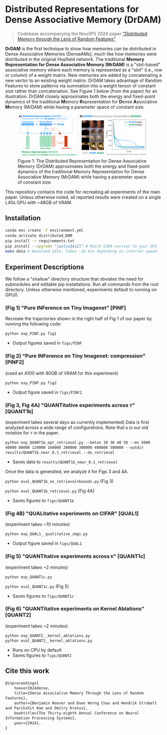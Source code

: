 # Distributed Representations for Dense Associative Memory (**DrDAM**)

> Codebase accompanying the NeurIPS 2024 paper ["Distributed Memory through the Lens of Random Features"]()

**DrDAM** is the first technique to show how memories can be distributed in Dense Associative Memories (DenseAMs), much like how memories were distributed in the original Hopfield network. The traditional **Memory Representation for Dense Associative Memory (MrDAM)** is a "slot-based" associative memory where each memory is represented as a "slot" (i.e., row or column) of a weight matrix. New memories are added by concatenating a new vector to an existing weight matrix. DrDAM takes advantage of Random Features to store patterns via summation into a weight tensor of constant size rather than concatenation. See Figure 1 below (from the paper) for an illustration. DrDAM closely approximates both the energy and fixed-point dynamics of the traditional **M**emory **R**epresentation for **D**ense **A**ssociative **M**emory (MrDAM) while having a parameter space of constant size.

<figure>
  <img src="assets/Fig1.png" alt="Figure 1">
  <figcaption>Figure 1: The Distributed Representation for Dense Associative Memory (DrDAM) approximates both the energy and fixed-point dynamics of the traditional Memory Representation for Dense Associative Memory (MrDAM) while having a parameter space of constant size.</figcaption>
</figure>

This repository contains the code for recreating all experiments of the main paper. Unless otherwise noted, all reported results were created on a single L40s GPU with ~48GB of VRAM.

## Installation
```bash
conda env create -f environment.yml
conda activate distributed_DAM
pip install -r requirements.txt
pip install --upgrade "jax[cuda12]" # Match CUDA version to your GPU
make data # Download data. Takes ~10 min depending on internet speed
```

## Experiment Descriptions

We follow a "shallow" directory structure that obviates the need for submodules and editable pip installations. Run all commands from the root directory. Unless otherwise mentioned, experiments default to running on GPU0.

### (Fig 1) "Pure INFerence on Tiny Imagenet" [PINF]

Recreate the trajectories shown in the right half of Fig 1 of our paper by running the following code:

```
python exp_PINF.py fig1
```

- Output figures saved in `figs/PINF`

### (Fig 2) "Pure INFerence on Tiny Imagenet: compression" [PINF2]

(used an A100 with 80GB of VRAM for this experiment)

```
python exp_PINF.py fig2
```

- Output figure saved in `figs/PINF2`

### (Fig 3, Fig 4A) "QUANTitative experiments across `Y`" [QUANT1b]

(experiment takes several days as currently implemented) Data is first analyzed across a wide range of configurations. Note that `m` is our old notation for `Y` in the paper.

```
python exp_QUANT1b_opt_retrieval.py --betas 10 30 40 50 --ms 5000 40000 80000 120000 160000 200000 300000 400000 500000 --outdir results/QUANT1b_near_0.1_retrieval --do_retrieval
```

- Saves data to `results/QUANT1b_near_0.1_retrieval`

Once the data is generated, we analyze it for Figs 3 and 4A.

`python eval_QUANT1b_no_retrieval+bounds.py` (Fig 3)

`python eval_QUANT1b_retrieval.py` (Fig 4A)

- Saves figures to `figs/QUANT1b`

### (Fig 4B) "QUALitative experiments on CIFAR" [QUAL1]

(experiment takes ~10 minutes)

``` 
python exp_QUAL1__qualitative_imgs.py
```

- Output figure saved in `figs/QUAL1`

### (Fig 5) "QUANTitative experiments across `K`" [QUANT1c]

(experiment takes ~2 minutes)

```
python exp_QUANT1c.py
```

`python eval_QUANT1c.py` (Fig 5)

- Saves figures to `figs/QUANT1c`

### (Fig 6) "QUANTitative experiments on Kernel Ablations" [QUANT2]

(experiment takes ~2 minutes)

```
python exp_QUANT2__kernel_ablations.py
python eval_QUANT2__kernel_ablations.py
```

- Runs on CPU by default
- Saves figures to `figs/QUANT2`


## Cite this work

```
@inproceedings{
    hoover2024dense,
    title={Dense Associative Memory Through the Lens of Random Features},
    author={Benjamin Hoover and Duen Horng Chau and Hendrik Strobelt and Parikshit Ram and Dmitry Krotov},
    booktitle={The Thirty-eighth Annual Conference on Neural Information Processing Systems},
    year={2024},
}
```